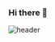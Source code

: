 ### Hi there 👋
![header](https://capsule-render.vercel.app/api?type=waving&color=CBB5E6&height=300&section=header&text=Welcome!&fontSize=90&animation=fadeIn)
<!--
**9-coding/9-coding** is a ✨ _special_ ✨ repository because its `README.md` (this file) appears on your GitHub profile.

Here are some ideas to get you started:

- 🔭 I’m currently working on ...
- 🌱 I’m currently learning ...
- 👯 I’m looking to collaborate on ...
- 🤔 I’m looking for help with ...
- 💬 Ask me about ...
- 📫 How to reach me: ...
- 😄 Pronouns: ...
- ⚡ Fun fact: ...
-->
